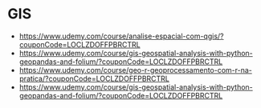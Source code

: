 # GIS

- https://www.udemy.com/course/analise-espacial-com-qgis/?couponCode=LOCLZDOFFPBRCTRL
- https://www.udemy.com/course/gis-geospatial-analysis-with-python-geopandas-and-folium/?couponCode=LOCLZDOFFPBRCTRL
- https://www.udemy.com/course/geo-r-geoprocessamento-com-r-na-pratica/?couponCode=LOCLZDOFFPBRCTRL
- https://www.udemy.com/course/gis-geospatial-analysis-with-python-geopandas-and-folium/?couponCode=LOCLZDOFFPBRCTRL
